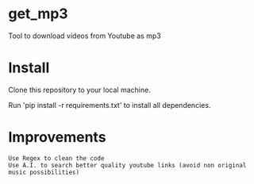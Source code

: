# get_mp3
Tool to download vídeos from Youtube as mp3

# Install

Clone this repository to your local machine. 

Run 'pip install -r requirements.txt' to install all dependencies.

# Improvements

	Use Regex to clean the code
	Use A.I. to search better quality youtube links (avoid non original music possibilities)
	

